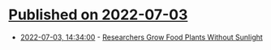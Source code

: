 # [Published on 2022-07-03](index.md)

* [2022-07-03, 14:34:00](https://science.slashdot.org/story/22/07/03/0223238/researchers-grow-food-plants-without-sunlight?utm_source=rss1.0mainlinkanon&utm_medium=feed) - [Researchers Grow Food Plants Without Sunlight](https://science.slashdot.org/story/22/07/03/0223238/researchers-grow-food-plants-without-sunlight?utm_source=rss1.0mainlinkanon&utm_medium=feed)
